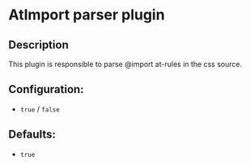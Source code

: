 # AtImport parser plugin #

## Description ##
This plugin is responsible to parse @import at-rules in the css source.

## Configuration: ##
  * `true` / `false`

## Defaults: ##
  * `true`